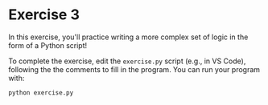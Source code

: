 # Exercise 3

In this exercise, you'll practice writing a more complex set of logic in the form of a Python script!

To complete the exercise, edit the `exercise.py` script (e.g., in VS Code), following the the comments to fill in the program. You can run your program with:

```
python exercise.py
```
